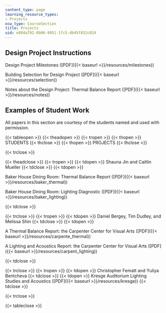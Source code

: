 ```yaml
---
content_type: page
learning_resource_types:
- Projects
ocw_type: CourseSection
title: Projects
uid: e884a702-8b06-9951-1fc5-db45f832c924
---
```


Design Project Instructions
---------------------------

Design Project Milestones ([PDF]({{< baseurl >}}/resources/milestones))

Building Selection for Design Project ([PDF]({{< baseurl >}}/resources/selection))

Notes about the Design Project: Thermal Balance Report ([PDF]({{< baseurl >}}/resources/notes))

Examples of Student Work
------------------------

All papers in this section are courtesy of the students named and used with permission.

{{< tableopen >}}
{{< theadopen >}}
{{< tropen >}}
{{< thopen >}}
STUDENTS
{{< thclose >}}
{{< thopen >}}
PROJECTS
{{< thclose >}}

{{< trclose >}}

{{< theadclose >}}
{{< tropen >}}
{{< tdopen >}}
Shauna Jin and Caitlin Mueller
{{< tdclose >}}
{{< tdopen >}}


Baker House Dining Room: Thermal Balance Report ([PDF]({{< baseurl >}}/resources/baker_thermal))

Baker House Dining Room: Lighting Diagnostic ([PDF]({{< baseurl >}}/resources/baker_lighting))


{{< tdclose >}}

{{< trclose >}}
{{< tropen >}}
{{< tdopen >}}
Daniel Bergey, Tim Dudley, and Melissa Shin
{{< tdclose >}}
{{< tdopen >}}


A Thermal Balance Report: the Carpenter Center for Visual Arts ([PDF]({{< baseurl >}}/resources/carpente_thermal))

A Lighting and Acoustics Report: the Carpenter Center for Visual Arts ([PDF]({{< baseurl >}}/resources/carpent_lighting))


{{< tdclose >}}

{{< trclose >}}
{{< tropen >}}
{{< tdopen >}}
Christopher Fematt and Yuliya Bentcheva
{{< tdclose >}}
{{< tdopen >}}
Kresge Auditorium Lighting Studies and Acoustics ([PDF]({{< baseurl >}}/resources/kresge))
{{< tdclose >}}

{{< trclose >}}

{{< tableclose >}}